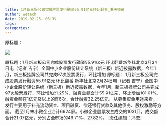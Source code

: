 ```yaml
---
title: 1月新三板公司完成股票发行融资55.91亿元环比翻番_重庆频道
author: wetech
date: 2019-02-25- 06:35
tags: 
categories: 
---
```

原标题：
<!-- more -->
                
<img align="center" border="0" src="http://p2.ifengimg.com/a/2016/0810/204c433878d5cf9size1_w16_h16.png" />
                
            
原标题：1月新三板公司完成股票发行融资55.91亿元 环比翻番新华社北京2月24日电（记者 吉宁）全国中小企业股份转让系统（新三板）新近披露数据，今年1月，新三板挂牌公司共完成97次股票发行，环比增加
原标题：
1月新三板公司完成股票发行融资55.91亿元 环比翻番
新华社北京2月24日电（记者 吉宁）全国中小企业股份转让系统（新三板）新近披露数据，今年1月，新三板挂牌公司共完成97次股票发行，环比增加21.25%，融资金额合计55.91亿元，环比增加101.61%。融资金额在1亿元及以上的有6次，合计融资32.25亿元。
从募集资金用途来看，发行主要用于补充流动资金、项目融资、偿还银行贷款及其他债务、股权激励等方面。
截至1月末小微企业合计6624家。小微企业股票发生成交的1031只，成交额合计21.07亿元，分别占全市场的49.71%、27.82%。
[责任编辑：冯恋]
            
